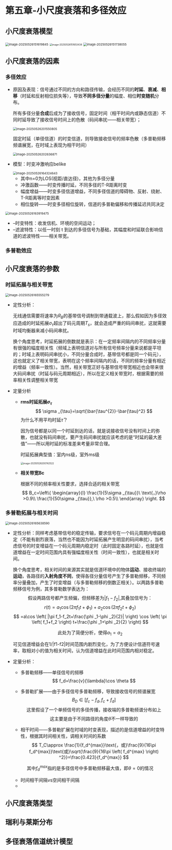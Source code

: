 # 第五章-小尺度衰落和多径效应

## 小尺度衰落模型



<img src="picture/image-20250526151619845.png" alt="image-20250526151619845" style="zoom:67%;" />

<img src="picture/image-20250526151653434.png" alt="image-20250526151653434" style="zoom:50%;" />

<img src="picture/image-20250526151738055.png" alt="image-20250526151738055" style="zoom:67%;" />

## 小尺度衰落的因素

### 多径效应

- 原因及表现：信号通过不同的方向和路径传输，会经历不同的**时延**、**衰减**、**相移**（时延和反射相位损失等），导致**不同多径分量**的幅度、相位**时变随机**分布。

  所有多径分量**合成**后成为了接收信号，固定时间（相干时间内或静态信道）不同时延导致了接收信号时间上的色散（码间串扰——相关带宽）；

  <img src="picture/image-20250526201550805.png" alt="image-20250526201550805" style="zoom:67%;" />

  固定时延（单径信道）的时变信道，则导致接收信号的频率色散（多普勒频移频谱展宽，在时域上表现为相干时间）

  <img src="picture/image-20250526202636871.png" alt="image-20250526202636871" style="zoom:67%;" />

- 模型：时变冲激响应belike

  <img src="picture/image-20250526164324643.png" alt="image-20250526164324643" style="zoom:67%;" />

  - 其中n=0为LOS(视距/直达径)，其他为多径分量
  - 冲激函数——时变传播时延，不同多径的T-R距离时变
  - 幅度增益——时变多径信道增益，不同多径信道的障碍物、反射、绕射、T-R距离等时变因素
  - 相位旋转——时变多径相位旋转，信道的多普勒偏移和传播延迟共同决定



<img src="picture/image-20250526163919475.png" alt="image-20250526163919475" style="zoom:67%;" />

- –时变特性：收发信机、环境的空间运动；
- –滤波特性：以任一时刻 t 到达的多径信号为基础，其幅度和时延联合影响信道的滤波特性——相关带宽。

### 多普勒效应

## 小尺度衰落的参数

### 时延拓展与相关带宽

<img src="picture/image-20250526165555279.png" alt="image-20250526165555279" style="zoom:67%;" />

- 定性分析：

  无线通信需要将速率为$R_B$的基带信号调制到带通载波上，那么假如因为多径效应造成的时延拓展$\sigma_\tau$超出了码元周期$T_s$，就会造成严重的码间串扰，这就需要时域均衡器来减小码间串扰。

  换个角度思考，时延拓展的倒数就是表示：在一定频率间隔内的不同频率分量有很强的幅度相关性（频域上表明信道对与所有信号频率分量来说都是平坦的；时域上表明码间串扰小，不同分量合成时，基带信号都是同一个码元），这也就定义了相关带宽，表明在这个频率间隔内的话，不同的频率分量有相近的增益（频率一致性）。当然，相关带宽正好与基带信号带宽相近也会带来很大码间串扰（时延与码元周期相近），所以在定义相关带宽时，根据需要的频率相关性调整相关带宽

- 定量分析

  - **rms时延拓展$\sigma_{\tau}$**
    $$
    \sigma _{\tau}=\sqrt{\bar{\tau^{2}}-\bar{\tau}^2}
    $$
    为什么不用平均时延$\bar{\tau}$？

    ​	因为信号都是以同一个时延到达的话，就是说接收信号没有时间上的弥散，也就没有码间串扰，要产生码间串扰就应该考虑的是“时延的最大差值”——所以用时延的标准差来考量非常合理。
    
    时延拓展典型值：室内ns级，室外ms级
    
    <img src="picture/image-20250526200742522.png" alt="image-20250526200742522" style="zoom:50%;" />
    
  - **相关带宽Bc**
  
    根据不同的频率相关性要求，选择合适的相关带宽
    $$
    B_c=\left\{ \begin{array}{l}
    	\frac{1}{5\sigma _{\tau}}\ \text{，}\rho >0.9\\
    	\frac{1}{50\sigma _{\tau}},\ \rho >0.5\\
    \end{array} \right.
    $$

### 多普勒拓展与相关时间

<img src="picture/image-20250526165638590.png" alt="image-20250526165638590" style="zoom:67%;" />

- 定性分析：同样考虑基带信号的稳定传输，要求信号在一个码元周期内增益稳定（不能有剧烈衰落，当然也不能因为时延拓展产生明显的码间串扰），当考虑信号的时变增益在一个码元周期内稳定时（此时固定各路时延），也就是信道增益在一定时间范围内具有强幅度相关性（时间一致性），也就是相关时间。

  换个角度思考，相关时间的来源其实就是信道环境中的物体**运动**、接收终端的**运动**，各路径的**入射角度不同**，使得各径分量信号产生了多普勒频移，不同频率分量叠加，产生了时变增益（与多普勒频移的倒数正相关）。以两路多普勒频移信号为例，其多普勒数学表达为：
  $$
  \text{假设两路信号都产生频偏，但频移差为|}f_1-f_2|,\text{其叠加信号为：}
  $$
  $$
  r\left( t \right) =a_1\cos \left( 2\pi f_1t+\phi _1 \right) +a_2\cos \left( 2\pi f_2t+\phi _2 \right) 
  $$
  $$
  =a\cos \left( |\pi f_1-f_2t+\frac{\phi _1-\phi _2}{2}| \right) \cos \left( \pi \left( f_1+f_2 \right) t+\frac{\phi _1+\phi _2}{2} \right)
  $$

  $$
   \text{此处为了简便分析，使得}a_1=a_2
  $$

  可见信道增益会在1/|f1-f2|时间范围内剧烈变化，为了方便设计信道符号速率，取相对小的值为相关时间，认为信道增益在此时间范围内相对稳定。

- 定量分析：

  - 多普勒频移——单径信号的频移
    $$
    f_d=\frac{v}{\lambda}\cos \theta
    $$

  - 多普勒扩展——由于多径信号多普勒频移，导致接收信号的频谱展宽
    $$
    B_D\in \left[ f_c-f_d,f_c+f_d \right]
    $$
    $$
    \text{这里假设了一个单频信号的多径传播，接收端的多普勒频谱分布如上}
    $$
    $$
    \text{这主要是由于不同路径的角度}\theta \text{不一样导致的}
    $$

  - 相干时间——多普勒扩展在时域的时变表现，描述的是信道增益的时变特性，根据其时间相关性，调相关时间的系数
    $$
    T_C\approx \frac{1}{f_d^{max}}\text{，或}\frac{9}{16\pi f_d^{max}}\text{或}\sqrt{\frac{9}{16\pi \left( f_d^{max} \right) ^2}}=\frac{0.423}{f_d^{max}}
    $$

  $$
  \text{其中}f_d^{max}\text{指的是多径信号中多普勒频移最大值，即}\theta =0\text{的情况}
  $$

  - 时间相干间隔vs空间相干间隔	
  - 

## 小尺度衰落类型	

## 瑞利与莱斯分布

## 多径衰落信道统计模型

